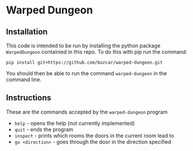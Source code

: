 # Warped Dungeon

## Installation 

This code is intended to be run by installing the python package `WarpedDungeon` containied in this repo. To do this with pip run the command:

`pip install git+https://github.com/bozcar/warped-dungeon.git`

You should then be able to run the command `warped-dungeon` in the command line.

## Instructions

These are the commands accepted by the `warped-dungeon` program 

- `help` - opens the help (not currently implemented)
- `quit` - ends the program
- `inspect` - prints which rooms the doors in the current room lead to
- `go <direction>` - goes through the door in the direction specified